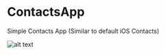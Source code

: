# ContactsApp
Simple Contacts App (Similar to default iOS Contacts)

![alt text](https://i.imgur.com/qoV0KuK.jpeg)
